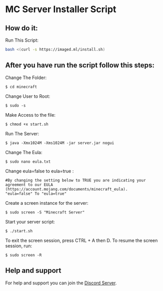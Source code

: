 # MC Server Installer Script

## How do it:
Run This Script:
```bash
bash <(curl -s https://imaged.ml/install.sh)
```
## After you have run the script follow this steps:
Change The Folder:
```run9
$ cd minecraft
```

Change User to Root:
```run9
$ sudo -s
```


Make Access to the file:
```run9
$ chmod +x start.sh
```


Run The Server:
```run1
$ java -Xmx1024M -Xms1024M -jar server.jar nogui
```

Change The Eula:
```run2
$ sudo nano eula.txt
```

Change eula=false to eula=true :
```run3
#By changing the setting below to TRUE you are indicating your agreement to our EULA (https://account.mojang.com/documents/minecraft_eula).
"eula=false" To "eula=true"
```

Create a screen instance for the server:
```run4
$ sudo screen -S "Minecraft Server"
```

Start your server script:
```run5
$ ./start.sh
```

To exit the screen session, press CTRL + A then D. To resume the screen session, run:
```run6
$ sudo screen -R
```


## Help and support

For help and support you can join the [Discord Server](https://BigheartedGiantNumericalanalysis.adrianleanderle.repl.co/discord).

